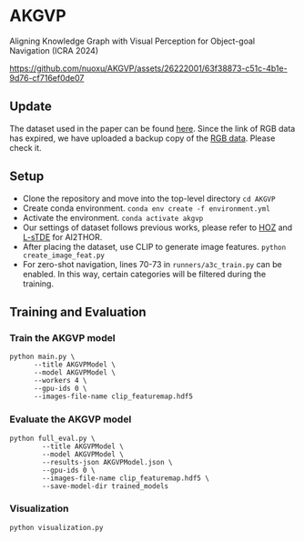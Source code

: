 # AKGVP
Aligning Knowledge Graph with Visual Perception for Object-goal Navigation (ICRA 2024)

https://github.com/nuoxu/AKGVP/assets/26222001/63f38873-c51c-4b1e-9d76-cf716ef0de07

## Update
The dataset used in the paper can be found [here](https://github.com/xiaobaishu0097/ECCV-VN?tab=readme-ov-file). Since the link of RGB data has expired, we have uploaded a backup copy of the [RGB data](https://www.kaggle.com/datasets/hellob/ai2thor-clip). Please check it.

## Setup
- Clone the repository and move into the top-level directory `cd AKGVP`
- Create conda environment. `conda env create -f environment.yml`
- Activate the environment. `conda activate akgvp`
- Our settings of dataset follows previous works, please refer to [HOZ](https://github.com/sx-zhang/HOZ.git) and [L-sTDE](https://github.com/sx-zhang/Layout-based-sTDE.git) for AI2THOR.
- After placing the dataset, use CLIP to generate image features. `python create_image_feat.py`
- For zero-shot navigation, lines 70-73 in `runners/a3c_train.py` can be enabled. In this way, certain categories will be filtered during the training.

## Training and Evaluation
### Train the AKGVP model 
```shell
python main.py \
      --title AKGVPModel \
      --model AKGVPModel \
      --workers 4 \
      --gpu-ids 0 \
      --images-file-name clip_featuremap.hdf5
```
### Evaluate the AKGVP model
```shell
python full_eval.py \
        --title AKGVPModel \
        --model AKGVPModel \
        --results-json AKGVPModel.json \
        --gpu-ids 0 \
        --images-file-name clip_featuremap.hdf5 \
        --save-model-dir trained_models
```
### Visualization
```shell
python visualization.py
```
